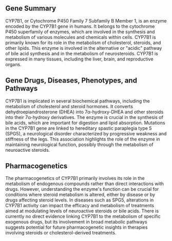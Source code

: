 ## Gene Summary
CYP7B1, or Cytochrome P450 Family 7 Subfamily B Member 1, is an enzyme encoded by the CYP7B1 gene in humans. It belongs to the cytochrome P450 superfamily of enzymes, which are involved in the synthesis and metabolism of various molecules and chemicals within cells. CYP7B1 is primarily known for its role in the metabolism of cholesterol, steroids, and other lipids. This enzyme is involved in the alternative or "acidic" pathway of bile acid synthesis and in the metabolism of neurosteroids. CYP7B1 is expressed in many tissues, including the liver, brain, and reproductive organs.

## Gene Drugs, Diseases, Phenotypes, and Pathways
CYP7B1 is implicated in several biochemical pathways, including the metabolism of cholesterol and steroid hormones. It converts dehydroepiandrosterone (DHEA) into 7α-hydroxy-DHEA and other steroids into their 7α-hydroxy derivatives. The enzyme is crucial in the synthesis of bile acids, which are important for digestion and lipid absorption. Mutations in the CYP7B1 gene are linked to hereditary spastic paraplegia type 5 (SPG5), a neurological disorder characterized by progressive weakness and stiffness of the legs. This association highlights the role of the enzyme in maintaining neurological function, possibly through the metabolism of neuroactive steroids.

## Pharmacogenetics
The pharmacogenetics of CYP7B1 primarily involves its role in the metabolism of endogenous compounds rather than direct interactions with drugs. However, understanding the enzyme's function can be crucial for conditions where steroid metabolism is altered, either by disease or by drugs affecting steroid levels. In diseases such as SPG5, alterations in CYP7B1 activity can impact the efficacy and metabolism of treatments aimed at modulating levels of neuroactive steroids or bile acids. There is currently no direct evidence linking CYP7B1 to the metabolism of specific exogenous drugs, but its involvement in broad metabolic pathways suggests potential for future pharmacogenetic insights in therapies involving steroids or cholesterol-derived treatments.